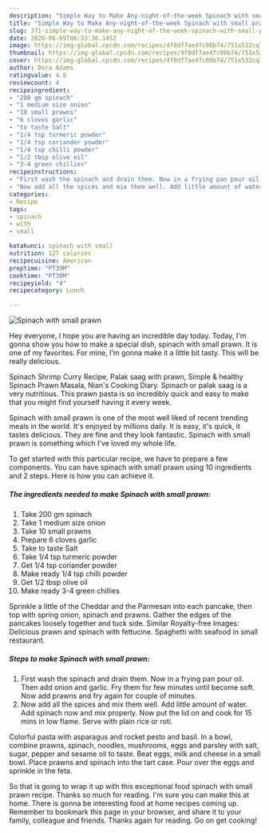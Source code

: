 ```yaml
---
description: "Simple Way to Make Any-night-of-the-week Spinach with small prawn"
title: "Simple Way to Make Any-night-of-the-week Spinach with small prawn"
slug: 371-simple-way-to-make-any-night-of-the-week-spinach-with-small-prawn
date: 2020-06-09T06:53:36.145Z
image: https://img-global.cpcdn.com/recipes/4f0df7ae4fc00b74/751x532cq70/spinach-with-small-prawn-recipe-main-photo.jpg
thumbnail: https://img-global.cpcdn.com/recipes/4f0df7ae4fc00b74/751x532cq70/spinach-with-small-prawn-recipe-main-photo.jpg
cover: https://img-global.cpcdn.com/recipes/4f0df7ae4fc00b74/751x532cq70/spinach-with-small-prawn-recipe-main-photo.jpg
author: Dora Adams
ratingvalue: 4.8
reviewcount: 4
recipeingredient:
- "200 gm spinach"
- "1 medium size onion"
- "10 small prawns"
- "6 cloves garlic"
- "to taste Salt"
- "1/4 tsp turmeric powder"
- "1/4 tsp coriander powder"
- "1/4 tsp chilli powder"
- "1/2 tbsp olive oil"
- "3-4 green chillies"
recipeinstructions:
- "First wash the spinach and drain them. Now in a frying pan pour oil. Then add onion and garlic. Fry them for few minutes until become soft. Now add prawns and fry again for couple of minutes."
- "Now add all the spices and mix them well. Add little amount of water. Add spinach now and mix properly. Now put the lid on and cook for 15 mins in low flame. Serve with plain rice or roti."
categories:
- Recipe
tags:
- spinach
- with
- small

katakunci: spinach with small 
nutrition: 127 calories
recipecuisine: American
preptime: "PT39M"
cooktime: "PT30M"
recipeyield: "4"
recipecategory: Lunch

---
```



![Spinach with small prawn](https://img-global.cpcdn.com/recipes/4f0df7ae4fc00b74/751x532cq70/spinach-with-small-prawn-recipe-main-photo.jpg)

Hey everyone, I hope you are having an incredible day today. Today, I'm gonna show you how to make a special dish, spinach with small prawn. It is one of my favorites. For mine, I'm gonna make it a little bit tasty. This will be really delicious.

Spinach Shrimp Curry Recipe, Palak saag with prawn, Simple &amp; healthy Spinach Prawn Masala, Nian&#39;s Cooking Diary. Spinach or palak saag is a very nutritious. This prawn pasta is so incredibly quick and easy to make that you might find yourself having it every week.

Spinach with small prawn is one of the most well liked of recent trending meals in the world. It's enjoyed by millions daily. It is easy, it's quick, it tastes delicious. They are fine and they look fantastic. Spinach with small prawn is something which I've loved my whole life.


To get started with this particular recipe, we have to prepare a few components. You can have spinach with small prawn using 10 ingredients and 2 steps. Here is how you can achieve it.

<!--inarticleads1-->

##### The ingredients needed to make Spinach with small prawn:

1. Take 200 gm spinach
1. Take 1 medium size onion
1. Take 10 small prawns
1. Prepare 6 cloves garlic
1. Take to taste Salt
1. Take 1/4 tsp turmeric powder
1. Get 1/4 tsp coriander powder
1. Make ready 1/4 tsp chilli powder
1. Get 1/2 tbsp olive oil
1. Make ready 3-4 green chillies


Sprinkle a little of the Cheddar and the Parmesan into each pancake, then top with spring onion, spinach and prawns. Gather the edges of the pancakes loosely together and tuck side. Similar Royalty-free Images: Delicious prawn and spinach with fettucine. Spaghetti with seafood in small restaurant. 

<!--inarticleads2-->

##### Steps to make Spinach with small prawn:

1. First wash the spinach and drain them. Now in a frying pan pour oil. Then add onion and garlic. Fry them for few minutes until become soft. Now add prawns and fry again for couple of minutes.
1. Now add all the spices and mix them well. Add little amount of water. Add spinach now and mix properly. Now put the lid on and cook for 15 mins in low flame. Serve with plain rice or roti.


Colorful pasta with asparagus and rocket pesto and basil. In a bowl, combine prawns, spinach, noodles, mushrooms, eggs and parsley with salt, sugar, pepper and sesame oil to taste. Beat eggs, milk and cheese in a small bowl. Place prawns and spinach into the tart case. Pour over the eggs and sprinkle in the feta. 

So that is going to wrap it up with this exceptional food spinach with small prawn recipe. Thanks so much for reading. I'm sure you can make this at home. There is gonna be interesting food at home recipes coming up. Remember to bookmark this page in your browser, and share it to your family, colleague and friends. Thanks again for reading. Go on get cooking!
